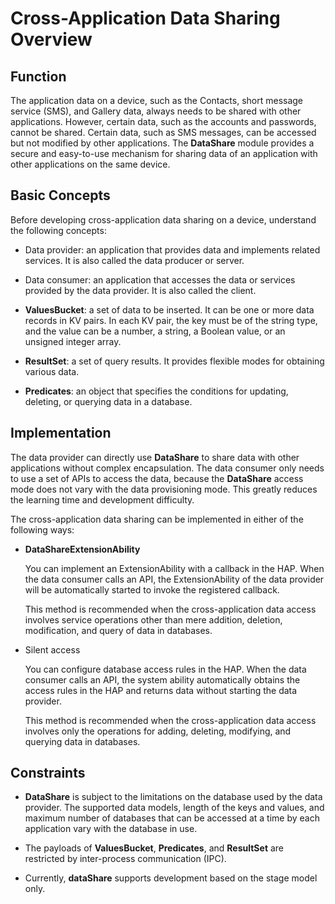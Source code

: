 # Cross-Application Data Sharing Overview

## Function

The application data on a device, such as the Contacts, short message service (SMS), and Gallery data, always needs to be shared with other applications. However, certain data, such as the accounts and passwords, cannot be shared. Certain data, such as SMS messages, can be accessed but not modified by other applications. The **DataShare**  module provides a secure and easy-to-use mechanism for sharing data of an application with other applications on the same device.

## Basic Concepts

Before developing cross-application data sharing on a device, understand the following concepts:

- Data provider: an application that provides data and implements related services. It is also called the data producer or server.

- Data consumer: an application that accesses the data or services provided by the data provider. It is also called the client.

- **ValuesBucket**: a set of data to be inserted. It can be one or more data records in KV pairs. In each KV pair, the key must be of the string type, and the value can be a number, a string, a Boolean value, or an unsigned integer array.

- **ResultSet**: a set of query results. It provides flexible modes for obtaining various data.

- **Predicates**: an object that specifies the conditions for updating, deleting, or querying data in a database.


## Implementation

The data provider can directly use **DataShare** to share data with other applications without complex encapsulation. The data consumer only needs to use a set of APIs to access the data, because the **DataShare** access mode does not vary with the data provisioning mode. This greatly reduces the learning time and development difficulty.

The cross-application data sharing can be implemented in either of the following ways:

- **DataShareExtensionAbility**

  You can implement an ExtensionAbility with a callback in the HAP. When the data consumer calls an API, the ExtensionAbility of the data provider will be automatically started to invoke the registered callback.

  This method is recommended when the cross-application data access involves service operations other than mere addition, deletion, modification, and query of data in databases.

- Silent access

  You can configure database access rules in the HAP. When the data consumer calls an API, the system ability automatically obtains the access rules in the HAP and returns data without starting the data provider.

  This method is recommended when the cross-application data access involves only the operations for adding, deleting, modifying, and querying data in databases.


## Constraints

- **DataShare** is subject to the limitations on the database used by the data provider. The supported data models, length of the keys and values, and maximum number of databases that can be accessed at a time by each application vary with the database in use.

- The payloads of **ValuesBucket**, **Predicates**, and **ResultSet** are restricted by inter-process communication (IPC).

- Currently, **dataShare** supports development based on the stage model only.
